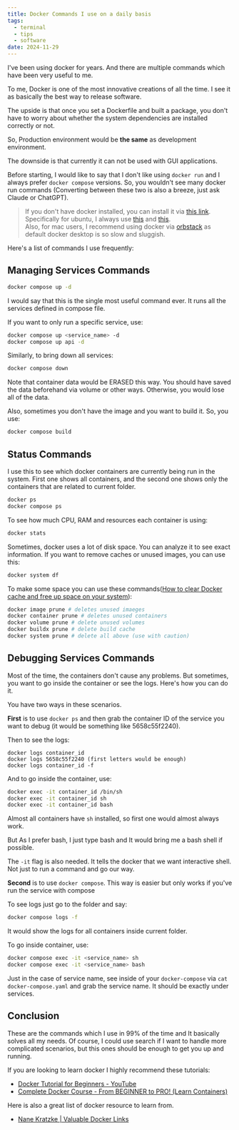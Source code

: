 ```yaml
---
title: Docker Commands I use on a daily basis
tags:
  - terminal
  - tips
  - software
date: 2024-11-29
---
```

I've been using docker for years. And there are multiple commands which have been very useful to me.

To me, Docker is one of the most innovative creations of all the time. I see it as basically the best way to release software. 

The upside is that once you set a Dockerfile and built a package, you don't have to worry about whether the system dependencies are installed correctly or not. 

So, Production environment would be **the same** as development environment.

The downside is that currently it can not be used with GUI applications. 

Before starting, I would like to say that I don't like using `docker run` and I always prefer `docker compose` versions. So, you wouldn't see many docker run commands (Converting between these two is also a breeze, just ask Claude or ChatGPT). 

> If you don't have docker installed, you can install it via [this link](https://docs.docker.com/engine/install/). Specifically for ubuntu, I always use [this](https://docs.docker.com/engine/install/ubuntu/)  and [this](https://docs.docker.com/engine/install/linux-postinstall/).  
> Also, for mac users, I recommend using docker via [orbstack](https://orbstack.dev/) as default docker desktop is so slow and sluggish. 

Here's a list of commands I use frequently:
## Managing Services Commands
```bash
docker compose up -d
```
I would say that this is the single most useful command ever. It runs all the services defined in compose file. 

If you want to only run a specific service, use:
```bash
docker compose up <service_name> -d
docker compose up api -d
```

Similarly, to bring down all services:
```bash
docker compose down
```

Note that container data would be ERASED this way. You should have saved the data beforehand via volume or other ways. Otherwise, you would lose all of the data. 

Also, sometimes you don't have the image and you want to build it. So, you use:

```bash
docker compose build
```

## Status Commands
I use this to see which docker containers are currently being run in the system. First one shows all containers, and the second one shows only the containers that are related to current folder. 

```bash
docker ps
docker compose ps
```

To see how much CPU, RAM and resources each container is using:

```bash
docker stats
```

Sometimes, docker uses a lot of disk space. You can analyze it to see exact information. If you want to remove caches or unused images, you can use this:

```bash
docker system df
```

To make some space you can use these commands([How to clear Docker cache and free up space on your system](https://depot.dev/blog/docker-clear-cache)):

```bash
docker image prune # deletes unused imaeges
docker container prune # deletes unused containers
docker volume prune # delete unused volumes
docker buildx prune # delete build cache
docker system prune # delete all above (use with caution)
```

## Debugging Services Commands
Most of the time, the containers don't cause any problems. But sometimes, you want to go inside the container or see the logs. Here's how you can do it. 

You have two ways in these scenarios. 

**First** is to use `docker ps` and then grab the container ID of the service you want to debug (it would be something like 5658c55f2240).

Then to see the logs:
```
docker logs container_id 
docker logs 5658c55f2240 (first letters would be enough)
docker logs container_id -f
```

And to go inside the container, use:
```bash
docker exec -it container_id /bin/sh
docker exec -it container_id sh
docker exec -it container_id bash
```
Almost all containers have `sh` installed, so first one would almost always work.

But As I prefer bash, I just type bash and It would bring me a bash shell if possible. 

 The `-it` flag is also needed. It tells the docker that we want interactive shell. Not just to run a command and go our way. 

**Second** is to use `docker compose`. This way is easier but only works if you've run the service with compose

To see logs just go to the folder and say:
```bash
docker compose logs -f
```
It would show the logs for all containers inside current folder. 

To go inside container, use:
```bash
docker compose exec -it <service_name> sh
docker compose exec -it <service_name> bash
```

Just in the case of service name, see inside of your `docker-compose` via `cat docker-compose.yaml` and grab the service name. It should be exactly under services.

## Conclusion
These are the commands which I use in 99% of the time and It basically solves all my needs. Of course, I could use search if I want to handle more complicated scenarios, but this ones should be enough to get you up and running. 
 
If you are looking to learn docker I highly recommend these tutorials:
- [Docker Tutorial for Beginners - YouTube](https://www.youtube.com/watch?v=pTFZFxd4hOI)
- [Complete Docker Course - From BEGINNER to PRO! (Learn Containers)](https://www.youtube.com/watch?v=RqTEHSBrYFw)

Here is also a great list of docker resource to learn from. 
- [Nane Kratzke | Valuable Docker Links](http://nane.kratzke.pages.mylab.th-luebeck.de/about/blog/2014/08/24/valuable-docker-links/)